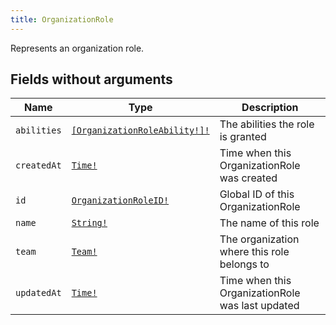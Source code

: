 ```yaml
---
title: OrganizationRole
---
```


Represents an organization role.

## Fields without arguments

| Name | Type | Description |
|------|------|-------------|
| `abilities` | [`[OrganizationRoleAbility!]!`](../enum/organizationroleability.md) | The abilities the role is granted |
| `createdAt` | [`Time!`](../scalar/time.md) | Time when this OrganizationRole was created |
| `id` | [`OrganizationRoleID!`](../scalar/organizationroleid.md) | Global ID of this OrganizationRole |
| `name` | [`String!`](../scalar/string.md) | The name of this role |
| `team` | [`Team!`](../object/team.md) | The organization where this role belongs to |
| `updatedAt` | [`Time!`](../scalar/time.md) | Time when this OrganizationRole was last updated |

